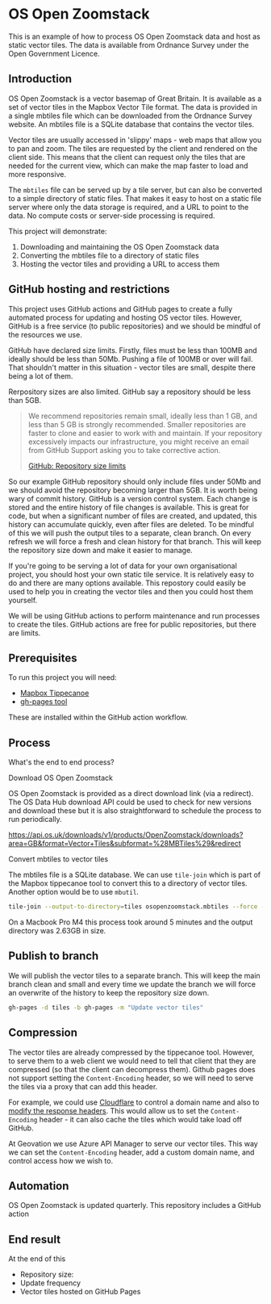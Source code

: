 # OS Open Zoomstack

This is an example of how to process OS Open Zoomstack data and host as static vector tiles. The data is available from Ordnance Survey under the Open Government Licence.

## Introduction

OS Open Zoomstack is a vector basemap of Great Britain. It is available as a set of vector tiles in the Mapbox Vector Tile format. The data is provided in a single mbtiles file which can be downloaded from the Ordnance Survey website. An mbtiles file is a SQLite database that contains the vector tiles.

Vector tiles are usually accessed in 'slippy' maps - web maps that allow you to pan and zoom. The tiles are requested by the client and rendered on the client side. This means that the client can request only the tiles that are needed for the current view, which can make the map faster to load and more responsive.

The `mbtiles` file can be served up by a tile server, but can also be converted to a simple directory of static files. That makes it easy to host on a static file server where only the data storage is required, and a URL to point to the data. No compute costs or server-side processing is required.

This project will demonstrate:

1. Downloading and maintaining the OS Open Zoomstack data
2. Converting the mbtiles file to a directory of static files
3. Hosting the vector tiles and providing a URL to access them

## GitHub hosting and restrictions

This project uses GitHub actions and GitHub pages to create a fully automated process for updating and hosting OS vector tiles. However, GitHub is a free service (to public repositories) and we should be mindful of the resources we use.

GitHub have declared size limits. Firstly, files must be less than 100MB and ideally should be less than 50Mb. Pushing a file of 100MB or over will fail. That shouldn't matter in this situation - vector tiles are small, despite there being a lot of them.

Rerpository sizes are also limited. GitHub say a repository should be less than 5GB.

> We recommend repositories remain small, ideally less than 1 GB, and less than 5 GB is strongly recommended. Smaller repositories are faster to clone and easier to work with and maintain. If your repository excessively impacts our infrastructure, you might receive an email from GitHub Support asking you to take corrective action.
>
> [GitHub: Repository size limits](https://docs.github.com/en/repositories/working-with-files/managing-large-files/about-large-files-on-github#repository-size-limits)

So our example GitHub repository should only include files under 50Mb and we should avoid the repository becoming larger than 5GB. It is worth being wary of commit history. GitHub is a version control system. Each change is stored and the entire history of file changes is available. This is great for code, but when a significant number of files are created, and updated, this history can accumulate quickly, even after files are deleted. To be mindful of this we will push the output tiles to a separate, clean branch. On every refresh we will force a fresh and clean history for that branch. This will keep the repository size down and make it easier to manage.

If you're going to be serving a lot of data for your own organisational project, you should host your own static tile service. It is relatively easy to do and there are many options available. This repostory could easily be used to help you in creating the vector tiles and then you could host them yourself.

We will be using GitHub actions to perform maintenance and run processes to create the tiles. GitHub actions are free for public repositories, but there are limits.

## Prerequisites

To run this project you will need:

- [Mapbox Tippecanoe](https://github.com/mapbox/tippecanoe)
- [gh-pages tool]()

These are installed within the GitHub action workflow.

## Process

What's the end to end process?

Download OS Open Zoomstack

OS Open Zoomstack is provided as a direct download link (via a redirect). The OS Data Hub download API could be used to check for new versions and download these but it is also straightforward to schedule the process to run periodically.

https://api.os.uk/downloads/v1/products/OpenZoomstack/downloads?area=GB&format=Vector+Tiles&subformat=%28MBTiles%29&redirect

Convert mbtiles to vector tiles

The mbtiles file is a SQLite database. We can use `tile-join` which is part of the Mapbox tippecanoe tool to convert this to a directory of vector tiles. Another option would be to use `mbutil`.

```bash
tile-join --output-to-directory=tiles osopenzoomstack.mbtiles --force --no-tile-size-limit
```

On a Macbook Pro M4 this process took around 5 minutes and the output directory was 2.63GB in size.

## Publish to branch

We will publish the vector tiles to a separate branch. This will keep the main branch clean and small and every time we update the branch we will force an overwrite of the history to keep the repository size down.

```bash
gh-pages -d tiles -b gh-pages -m "Update vector tiles"
```

## Compression

The vector tiles are already compressed by the tippecanoe tool. However, to serve them to a web client we would need to tell that client that they are compressed (so that the client can decompress them). Github pages does not support setting the `Content-Encoding` header, so we will need to serve the tiles via a proxy that can add this header.

For example, we could use [Cloudflare](https://www.cloudflare.com/en-gb/) to control a domain name and also to [modify the response headers](https://developers.cloudflare.com/rules/transform/response-header-modification/create-dashboard/). This would allow us to set the `Content-Encoding` header - it can also cache the tiles which would take load off GitHub.

At Geovation we use Azure API Manager to serve our vector tiles. This way we can set the `Content-Encoding` header, add a custom domain name, and control access how we wish to.

## Automation

OS Open Zoomstack is updated quarterly. This repository includes a GitHub action

## End result

At the end of this

- Repository size:
- Update frequency
- Vector tiles hosted on GitHub Pages

```

```
